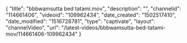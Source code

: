 {
    "title": "bbbwamsutta bed tatami.mov",
    "description": "",
    "channelid": "114661406",
    "videoid": "109962434",
    "date_created": "1502517410",
    "date_modified": "1516728781",
    "type": "captivate",
    "layout": "channelVideo",
    "url": "\/latest-videos\/bbbwamsutta-bed-tatami-mov\/114661406-109962434"
}